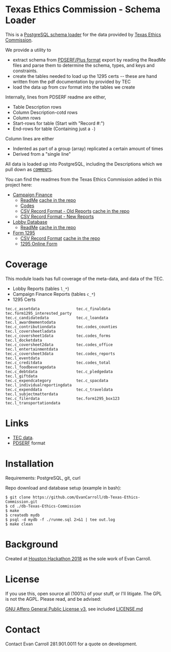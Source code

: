 Texas Ethics Commission - Schema Loader
====

This is a [PostgreSQL schema loader](https://www.postgresql.org/) for the data
provided by [Texas Ethics Commission](https://www.ethics.state.tx.us/).

We provide a utility to

* extract schema from [PDSERF/Plus format](https://dba.stackexchange.com/a/207425/2639) export by reading the ReadMe files and parse them to determine the schema, types, and keys and constraints.
* create the tables needed to load up the 1295 certs -- these are hand written from the pdf documentation by provided by TEC
* load the data up from csv format into the tables we create

Internally, lines from PDSERF readme are either,

 * Table Description rows
 * Column Description-cotd rows
 * Column rows
 * Start-rows for table (Start with "Record #:")
 * End-rows for table   (Containing just a `-`)

Column lines are either

 * Indented as part of a group (array) replicated a certain amount of times
 * Derived from a "single line"

All data is loaded up into PostgreSQL, including the Descriptions which we pull
down as
[`COMMENTS`](https://www.postgresql.org/docs/current/static/sql-comment.html).

You can find the readmes from the Texas Ethics Commission added in this project here:

* [Campaign Finance](https://ethics.state.tx.us/search/cf/)
	* [ReadMe](https://ethics.state.tx.us/data/search/cf/CFS-ReadMe.txt) [cache in the repo](./data/TEC_CF_CSV/ReadMe.txt)
	* [Codes](https://ethics.state.tx.us/data/search/cf/CFS-Codes.txt)
	* [CSV Record Format - Old Reports](https://ethics.state.tx.us/data/search/cf/TX_ERF13_7.pdf) [cache in the repo](./data/tec_docs/TX_ERF13_7.pdf)
	* [CSV Record Format - New Reports](https://ethics.state.tx.us/data/search/cf/CampaignFinanceCSVFileFormat.pdf)
* [Lobby Database](https://ethics.state.tx.us/search/lobby/)
	* [ReadMe](https://ethics.state.tx.us/data/search/lobby/LobbyLAR-ReadMe.txt) [cache in the repo](./data/TEC_LA_CSV/LobbyLAR-ReadMe.txt)
* [Form 1295](https://www.ethics.state.tx.us/search/1295/)
	* [CSV Record Format](https://www.ethics.state.tx.us/data/search/1295/1295CertificatesCSVFormat.pdf) [cache in the repo](./data/tec_docs/1295CertificatesCSVFormat.pdf)
	* [1295 Online Form](https://www.ethics.state.tx.us/data/forms/1295/1295.pdf)

Coverage
====

This module loads has full coverage of the meta-data, and data of the TEC.

* Lobby Reports (tables `l_*`)
* Campaign Finance Reports (tables `c_*`)
* 1295 Certs

```
tec.c_assetdata                tec.c_finaldata                tec.form1295_interested_party
tec.c_candidatedata            tec.c_loandata                 tec.l_awardmementodata
tec.c_contributiondata         tec.codes_counties             tec.l_coversheetladata
tec.c_coversheet1data          tec.codes_forms                tec.l_docketdata
tec.c_coversheet2data          tec.codes_office               tec.l_entertainmentdata
tec.c_coversheet3data          tec.codes_reports              tec.l_eventdata
tec.c_creditdata               tec.codes_total                tec.l_foodbeveragedata
tec.c_debtdata                 tec.c_pledgedata               tec.l_giftdata
tec.c_expendcategory           tec.c_spacdata                 tec.l_individualreportingdata
tec.c_expenddata               tec.c_traveldata               tec.l_subjectmatterdata
tec.c_filerdata                tec.form1295_box123            tec.l_transportationdata
```

Links
====

* [TEC data](https://www.ethics.state.tx.us/dfs/search_CF.htm).
* [PDSERF](https://dba.stackexchange.com/a/207425/2639) format

Installation
====

Requirements: PostgreSQL, git, curl

Repo download and database setup (example in bash):

```shell
$ git clone https://github.com/EvanCarroll/db-Texas-Ethics-Commission.git
$ cd ./db-Texas-Ethics-Commission
$ make
$ createdb mydb
$ psql -d mydb -f ./runme.sql 2>&1 | tee out.log
$ make clean
```

Background
====

Created at [Houston Hackathon 2018](http://houstonhackathon.com/) as the sole
work of Evan Carroll.

License
====

If you use this, open source all (100%) of your stuff, or I'll litigate.
The GPL is not the AGPL. Please read, and be advised:

[GNU Affero General Public License
v3](https://www.gnu.org/licenses/agpl-3.0.html), see included
[LICENSE.md](./LICENSE.md)

Contact
====

Contact Evan Carroll 281.901.0011 for a quote on development.

